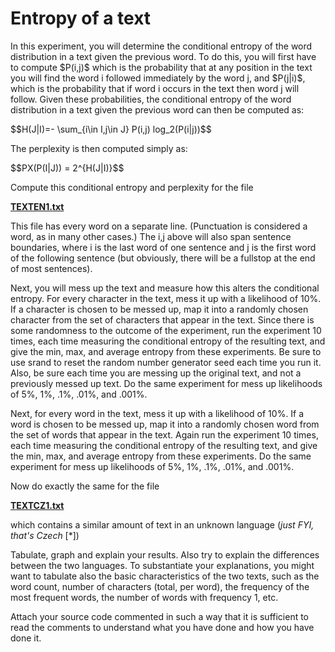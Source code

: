# Entropy of a text

<p>In this experiment, you will determine the conditional entropy of the word distribution in a text given the previous word. To do this, you will first have to compute $P(i,j)$ which is the probability that at any position in the text you will find the word i followed immediately by the word j, and $P(j|i)$, which is the probability that if word i occurs in the text then word j will follow. Given these probabilities, the conditional entropy of the word distribution in a text given the previous word can then be computed as:</p>
$$H(J|I)=- \sum_{i\in I,j\in J} P(i,j) log_2(P(i|j))$$
<p>The perplexity is then computed simply as:</p>
$$PX(P(I|J)) = 2^{H(J|I)}$$
<p>Compute this conditional entropy and perplexity for the file</p>
<p><strong><a href="./TEXTEN1.txt">TEXTEN1.txt</a></strong></p>
<p>This file has every word on a separate line. (Punctuation is considered a word, as in many other cases.) The i,j above will also span sentence boundaries, where i is the last word of one sentence and j is the first word of the following sentence (but obviously, there will be a fullstop at the end of most sentences).</p>
<p>Next, you will mess up the text and measure how this alters the conditional entropy. For every character in the text, mess it up with a likelihood of 10%. If a character is chosen to be messed up, map it into a randomly chosen character from the set of characters that appear in the text. Since there is some randomness to the outcome of the experiment, run the experiment 10 times, each time measuring the conditional entropy of the resulting text, and give the min, max, and average entropy from these experiments. Be sure to use srand to reset the random number generator seed each time you run it. Also, be sure each time you are messing up the original text, and not a previously messed up text. Do the same experiment for mess up likelihoods of 5%, 1%, .1%, .01%, and .001%.</p>
<p>Next, for every word in the text, mess it up with a likelihood of 10%. If a word is chosen to be messed up, map it into a randomly chosen word from the set of words that appear in the text. Again run the experiment 10 times, each time measuring the conditional entropy of the resulting text, and give the min, max, and average entropy from these experiments. Do the same experiment for mess up likelihoods of 5%, 1%, .1%, .01%, and .001%.</p>
<p>Now do exactly the same for the file</p>
<p><strong><a href="./TEXTCZ1.txt">TEXTCZ1.txt</a></strong></p>
<p>which contains a similar amount of text in an unknown language (<em>just FYI, that's Czech</em> [*])</p>
<p>Tabulate, graph and explain your results. Also try to explain the differences between the two languages. To substantiate your explanations, you might want to tabulate also the basic characteristics of the two texts, such as the word count, number of characters (total, per word), the frequency of the most frequent words, the number of words with frequency 1, etc.</p>
<p>Attach your source code commented in such a way that it is sufficient to read the comments to understand what you have done and how you have done it.</p>
